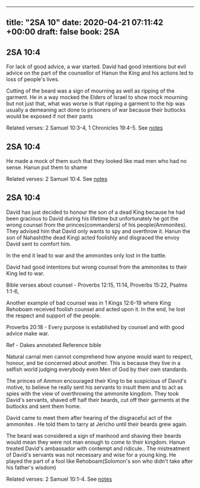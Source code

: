 
---
title: "2SA 10"
date: 2020-04-21 07:11:42 +00:00
draft: false
book: 2SA
---

## 2SA 10:4

For lack of good advice, a war started. David had good intentions but evil advice on the part of the counsellor of Hanun the King and his actions led to loss of people's lives.

Cutting of the beard was a sign of mourning as well as ripping of the garment. He in a way mocked the Elders of Israel to show mock mourning but not just that, what was worse is that ripping a garment to the hip was usually a demeaning act done to prisoners of war because their buttocks would be exposed if not their pants

Related verses: 2 Samuel 10:3-4, 1 Chronicles 19:4-5. See [notes](https://my.bible.com/notes/3412461430288146983)


## 2SA 10:4

He made a mock of them such that they looked like mad men who had no sense. Hanun put them to shame

Related verses: 2 Samuel 10:4. See [notes](https://my.bible.com/notes/3412448196378223046)


## 2SA 10:4

David has just decided to honour the son of a dead King because he had been gracious to David during his lifetime but unfortunately he got the wrong counsel from the princes(commanders) of his people(Ammonites). They advised him that David only wants to spy and overthrow it. Hanun the son of Nahash(the dead King) acted foolishly and disgraced the envoy David sent to comfort him.



In the end it lead to war and the ammonites only lost in the battle.

David had good intentions but wrong counsel from the ammonites to their King led to war.

Bible verses about counsel - Proverbs 12:15, 11:14, Proverbs 15:22, Psalms 1:1-6, 



Another example of bad counsel was in 1 Kings 12:6-19 where King Rehoboam received foolish counsel and acted upon it. In the end, he lost the respect and support of the people.

Proverbs 20:18 - Every purpose is established by counsel and with good advice make war.




Ref - Dakes annotated Reference bible

Natural carnal men cannot comprehend how anyone would want to respect, honour, and be concerned about another. This is because they live in a selfish world judging everybody even Men of God by their own standards.

The princes of Ammon encouraged their King to be suspicious of David's motive, to believe he really sent his servants to insult them and to act as spies with the view of overthrowing the ammonite kingdom. They took David's servants, shaved off half their beards, cut off their garments at the buttocks and sent them home.



David came to meet them after hearing of the disgraceful act of the ammonites . He told them to tarry at Jericho until their beards grew again.



The beard was considered a sign of manhood and shaving their beards would mean they were not man enough to come to their kingdom. Hanun treated David's ambassador with contempt and ridicule.. The mistreatment of David's servants was not necessary and wise for a young king. He played the part of a fool like Rehoboam(Solomon's son who didn't take after his father's wisdom)



Related verses: 2 Samuel 10:1-4. See [notes](https://my.bible.com/notes/2318747984705872411)

